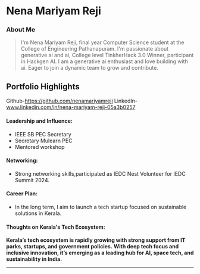 # Nena Mariyam Reji

### About Me

> I'm Nena Mariyam Reji, final year  Computer Science student at the College of Engineering Pathanapuram. I'm passionate about generative ai and ai, College level TinkherHack 3.0 Winner, participant in Hackgen AI. I am a generative ai enthusiast and love building with ai. Eager to join a dynamic team to grow and contribute.

## Portfolio Highlights

Github-https://github.com/nenamariyamreji
LinkedIn- www.linkedin.com/in/nena-mariyam-reji-05a3b0257

#### Leadership and Influence:

- IEEE SB PEC Secretary
- Secretary Mulearn PEC
- Mentored workshop

#### Networking:

- Strong networking skills,participated as IEDC Nest Volunteer for IEDC Summit 2024.

#### Career Plan:

- In the long term, I aim to launch a tech startup focused on sustainable solutions in Kerala.

#### Thoughts on Kerala's Tech Ecosystem:

**Kerala’s tech ecosystem is rapidly growing with strong support from IT parks, startups, and government policies.**
**With deep tech focus and inclusive innovation, it’s emerging as a leading hub for AI, space tech, and sustainability in India.**



---

